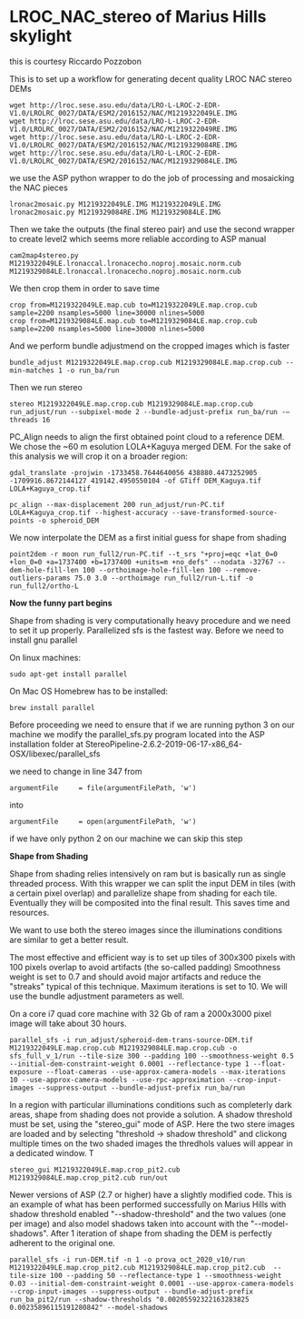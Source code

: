 # LROC_NAC_stereo of Marius Hills skylight 

this is courtesy Riccardo Pozzobon 

This is to set up a workflow for generating decent quality LROC NAC stereo DEMs
```
wget http://lroc.sese.asu.edu/data/LRO-L-LROC-2-EDR-V1.0/LROLRC_0027/DATA/ESM2/2016152/NAC/M1219322049LE.IMG
wget http://lroc.sese.asu.edu/data/LRO-L-LROC-2-EDR-V1.0/LROLRC_0027/DATA/ESM2/2016152/NAC/M1219322049RE.IMG
wget http://lroc.sese.asu.edu/data/LRO-L-LROC-2-EDR-V1.0/LROLRC_0027/DATA/ESM2/2016152/NAC/M1219329084RE.IMG
wget http://lroc.sese.asu.edu/data/LRO-L-LROC-2-EDR-V1.0/LROLRC_0027/DATA/ESM2/2016152/NAC/M1219329084LE.IMG
```

we use the ASP python wrapper to do the job of processing and mosaicking the NAC pieces

```
lronac2mosaic.py M1219322049LE.IMG M1219322049LE.IMG 
lronac2mosaic.py M1219329084RE.IMG M1219329084LE.IMG
```

Then we take the outputs (the final stereo pair) and use the second wrapper to create level2 which seems more reliable according to ASP manual

```
cam2map4stereo.py M1219322049LE.lronaccal.lronacecho.noproj.mosaic.norm.cub M1219329084LE.lronaccal.lronacecho.noproj.mosaic.norm.cub
```

We then crop them in order to save time

```
crop from=M1219322049LE.map.cub to=M1219322049LE.map.crop.cub sample=2200 nsamples=5000 line=30000 nlines=5000
crop from=M1219329084LE.map.cub to=M1219329084LE.map.crop.cub sample=2200 nsamples=5000 line=30000 nlines=5000
```

And we perform bundle adjustmend on the cropped images which is faster
```
bundle_adjust M1219322049LE.map.crop.cub M1219329084LE.map.crop.cub --min-matches 1 -o run_ba/run
```
Then we run stereo
```
stereo M1219322049LE.map.crop.cub M1219329084LE.map.crop.cub run_adjust/run --subpixel-mode 2 --bundle-adjust-prefix run_ba/run -—threads 16
```


PC_Align needs to align the first obtained point cloud to a reference DEM. We chose the ~60 m esolution LOLA+Kaguya merged DEM. For the sake of this analysis we will crop it on a broader region:

```
gdal_translate -projwin -1733458.7644640056 438880.4473252905 -1709916.8672144127 419142.4950550104 -of GTiff DEM_Kaguya.tif LOLA+Kaguya_crop.tif
```
```
pc_align --max-displacement 200 run_adjust/run-PC.tif LOLA+Kaguya_crop.tif --highest-accuracy --save-transformed-source-points -o spheroid_DEM
```

We now interpolate the DEM as a first initial guess for shape from shading
```
point2dem -r moon run_full2/run-PC.tif --t_srs "+proj=eqc +lat_0=0 +lon_0=0 +a=1737400 +b=1737400 +units=m +no_defs" --nodata -32767 --dem-hole-fill-len 100 --orthoimage-hole-fill-len 100 --remove-outliers-params 75.0 3.0 --orthoimage run_full2/run-L.tif -o run_full2/ortho-L
```

**Now the funny part begins**

Shape from shading is very computationally heavy procedure and we need to set it up properly.
Parallelized sfs is the fastest way. Before we need to install gnu parallel

On linux machines: 

```
sudo apt-get install parallel
```

On Mac OS Homebrew has to be installed:

```
brew install parallel
```


Before proceeding we need to ensure that if we are running python 3 on our machine we modify the parallel_sfs.py program located into the ASP installation folder at StereoPipeline-2.6.2-2019-06-17-x86_64-OSX/libexec/parallel_sfs

we need to change in line 347 from
```
argumentFile     = file(argumentFilePath, 'w')
```

into 
```
argumentFile     = open(argumentFilePath, 'w')
```
if we have only python 2 on our machine we can skip this step


**Shape from Shading**

Shape from shading relies intensively on ram but is basically run as single threaded process. With this wrapper we can split the input DEM in tiles (with a certain pixel overlap) and parallelize shape from shading for each tile. Eventually they will be composited into the final result. This saves time and resources.


We want to use both the stereo images since the illuminations conditions are similar to get a better result.

The most effective and efficient way is to set up tiles of 300x300 pixels with 100 pixels overlap to avoid artifacts (the so-called padding)
Smoothness weight is set to 0.7 and should avoid major artifacts and reduce the "streaks" typical of this technique.
Maximum iterations is set to 10.
We will use the bundle adjustment parameters as well.

On a core i7 quad core machine with 32 Gb of ram a 2000x3000 pixel image will take about 30 hours.

```
parallel_sfs -i run_adjust/spheroid-dem-trans-source-DEM.tif M1219322049LE.map.crop.cub M1219329084LE.map.crop.cub -o sfs_full_v_1/run --tile-size 300 --padding 100 --smoothness-weight 0.5 --initial-dem-constraint-weight 0.0001 --reflectance-type 1 --float-exposure --float-cameras --use-approx-camera-models --max-iterations 10 --use-approx-camera-models --use-rpc-approximation --crop-input-images --suppress-output --bundle-adjust-prefix run_ba/run
```

In a region with particular illuminations conditions such as completerly dark areas, shape from shading does not provide a solution. A shadow threshold must be set, using the "stereo_gui" mode of ASP. Here the two stere images are loaded and by selecting "threshold -> shadow threshold" and clickong multiple times on the two shaded images the thredhols values will appear in a dedicated window. T

```
stereo_gui M1219322049LE.map.crop_pit2.cub M1219329084LE.map.crop_pit2.cub run/out

```


Newer versions of ASP (2.7 or higher) have a slightly modified code. This is an example of what has been performed successfully on Marius Hills with shadow threshold enabled "--shadow-threshold" and the two values (one per image) and also model shadows taken into account with the "--model-shadows".
After 1 iteration of shape from shading the DEM is perfectly adherent to the original one.

```
parallel_sfs -i run-DEM.tif -n 1 -o prova_oct_2020_v10/run M1219322049LE.map.crop_pit2.cub M1219329084LE.map.crop_pit2.cub  --tile-size 100 --padding 50 --reflectance-type 1 --smoothness-weight 0.03 --initial-dem-constraint-weight 0.0001 --use-approx-camera-models --crop-input-images --suppress-output --bundle-adjust-prefix run_ba_pit2/run --shadow-thresholds "0.00205592322163283825 0.00235896115191280842" --model-shadows

```
